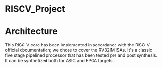 # RISCV_Project
# Architecture 
This RISC-V core has been implemented in accordance with the RISC-V official documentation; we chose to cover the RV32IM ISAs.
It's a classic five stage pipelined processor that has been tested pre and post synthesis. It can be synthetized both for ASIC and FPGA targets.
